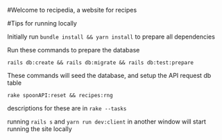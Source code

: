 #Welcome to recipedia, a website for recipes

#Tips for running locally
 
Initially run ```bundle install && yarn install``` to prepare all dependencies

Run these commands to prepare the database
```
rails db:create && rails db:migrate && rails db:test:prepare
```

These commands will seed the database, and setup the API request db table
```
rake spoonAPI:reset && recipes:rng
```
descriptions for these are in ```rake --tasks```

running ```rails s``` and ```yarn run dev:client``` in another window will start running the site locally